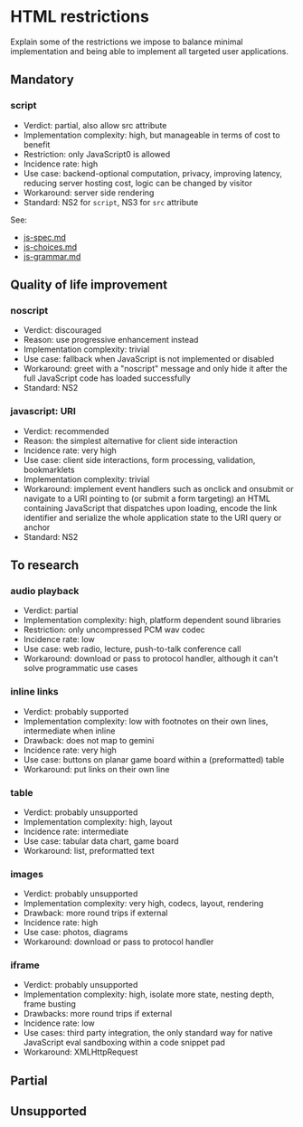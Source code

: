 # HTML restrictions

Explain some of the restrictions we impose to balance minimal implementation and being able to implement all targeted user applications.

## Mandatory

### script

* Verdict: partial, also allow src attribute
* Implementation complexity: high, but manageable in terms of cost to benefit
* Restriction: only JavaScript0 is allowed
* Incidence rate: high
* Use case: backend-optional computation, privacy, improving latency, reducing server hosting cost, logic can be changed by visitor
* Workaround: server side rendering
* Standard: NS2 for `script`, NS3 for `src` attribute

See:

* [js-spec.md](js-spec.md)
* [js-choices.md](js-choices.md)
* [js-grammar.md](js-grammar.md)

## Quality of life improvement

### noscript

* Verdict: discouraged
* Reason: use progressive enhancement instead
* Implementation complexity: trivial
* Use case: fallback when JavaScript is not implemented or disabled
* Workaround: greet with a "noscript" message and only hide it after the full JavaScript code has loaded successfully
* Standard: NS2

### javascript: URI

* Verdict: recommended
* Reason: the simplest alternative for client side interaction
* Incidence rate: very high
* Use case: client side interactions, form processing, validation, bookmarklets
* Implementation complexity: trivial
* Workaround: implement event handlers such as onclick and onsubmit or navigate to a URI pointing to (or submit a form targeting) an HTML containing JavaScript that dispatches upon loading, encode the link identifier and serialize the whole application state to the URI query or anchor
* Standard: NS2

## To research

### audio playback

* Verdict: partial
* Implementation complexity: high, platform dependent sound libraries
* Restriction: only uncompressed PCM wav codec
* Incidence rate: low
* Use case: web radio, lecture, push-to-talk conference call
* Workaround: download or pass to protocol handler, although it can't solve programmatic use cases

### inline links

* Verdict: probably supported
* Implementation complexity: low with footnotes on their own lines, intermediate when inline
* Drawback: does not map to gemini
* Incidence rate: very high
* Use case: buttons on planar game board within a (preformatted) table
* Workaround: put links on their own line

### table

* Verdict: probably unsupported
* Implementation complexity: high, layout
* Incidence rate: intermediate
* Use case: tabular data chart, game board
* Workaround: list, preformatted text

### images

* Verdict: probably unsupported
* Implementation complexity: very high, codecs, layout, rendering
* Drawback: more round trips if external
* Incidence rate: high
* Use case: photos, diagrams
* Workaround: download or pass to protocol handler

### iframe

* Verdict: probably unsupported
* Implementation complexity: high, isolate more state, nesting depth, frame busting
* Drawbacks: more round trips if external
* Incidence rate: low
* Use cases: third party integration, the only standard way for native JavaScript eval sandboxing within a code snippet pad
* Workaround: XMLHttpRequest

## Partial

## Unsupported
